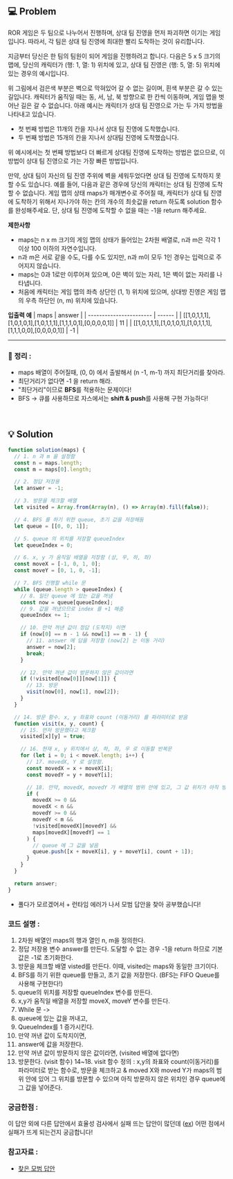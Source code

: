 ## 💻 Problem

ROR 게임은 두 팀으로 나누어서 진행하며, 상대 팀 진영을 먼저 파괴하면 이기는 게임입니다. 따라서, 각 팀은 상대 팀 진영에 최대한 빨리 도착하는 것이 유리합니다.

지금부터 당신은 한 팀의 팀원이 되어 게임을 진행하려고 합니다. 다음은 5 x 5 크기의 맵에, 당신의 캐릭터가 (행: 1, 열: 1) 위치에 있고, 상대 팀 진영은 (행: 5, 열: 5) 위치에 있는 경우의 예시입니다.

위 그림에서 검은색 부분은 벽으로 막혀있어 갈 수 없는 길이며, 흰색 부분은 갈 수 있는 길입니다. 캐릭터가 움직일 때는 동, 서, 남, 북 방향으로 한 칸씩 이동하며, 게임 맵을 벗어난 길은 갈 수 없습니다.
아래 예시는 캐릭터가 상대 팀 진영으로 가는 두 가지 방법을 나타내고 있습니다.

- 첫 번째 방법은 11개의 칸을 지나서 상대 팀 진영에 도착했습니다.
- 두 번째 방법은 15개의 칸을 지나서 상대팀 진영에 도착했습니다.

위 예시에서는 첫 번째 방법보다 더 빠르게 상대팀 진영에 도착하는 방법은 없으므로, 이 방법이 상대 팀 진영으로 가는 가장 빠른 방법입니다.

만약, 상대 팀이 자신의 팀 진영 주위에 벽을 세워두었다면 상대 팀 진영에 도착하지 못할 수도 있습니다. 예를 들어, 다음과 같은 경우에 당신의 캐릭터는 상대 팀 진영에 도착할 수 없습니다.
게임 맵의 상태 maps가 매개변수로 주어질 때, 캐릭터가 상대 팀 진영에 도착하기 위해서 지나가야 하는 칸의 개수의 최솟값을 return 하도록 solution 함수를 완성해주세요. 단, 상대 팀 진영에 도착할 수 없을 때는 -1을 return 해주세요.

**제한사항**

- maps는 n x m 크기의 게임 맵의 상태가 들어있는 2차원 배열로, n과 m은 각각 1 이상 100 이하의 자연수입니다.
- n과 m은 서로 같을 수도, 다를 수도 있지만, n과 m이 모두 1인 경우는 입력으로 주어지지 않습니다.
- maps는 0과 1로만 이루어져 있으며, 0은 벽이 있는 자리, 1은 벽이 없는 자리를 나타냅니다.
- 처음에 캐릭터는 게임 맵의 좌측 상단인 (1, 1) 위치에 있으며, 상대방 진영은 게임 맵의 우측 하단인 (n, m) 위치에 있습니다.

**입출력 예**
| maps | answer |
| ----------------------- | ------ |
| [[1,0,1,1,1],[1,0,1,0,1],[1,0,1,1,1],[1,1,1,0,1],[0,0,0,0,1]] | 11 |
| [[1,0,1,1,1],[1,0,1,0,1],[1,0,1,1,1],[1,1,1,0,0],[0,0,0,0,1]] | -1 |

<hr>

### 📍 **정리** :

- maps 배열이 주어질때, (0, 0) 에서 출발해서 (n -1, m-1) 까지 최단거리를 찾아라.
- 최단거리가 없다면 -1 을 return 해라.
- "최단거리"이므로 **BFS**를 적용하는 문제이다!
- BFS -> 큐를 사용하므로 자스에서는 **shift & push**를 사용해 구현 가능하다!

<br/>

## 💡 Solution

```js
function solution(maps) {
  // 1. n 과 m 을 설정함
  const n = maps.length;
  const m = maps[0].length;

  // 2. 정답 저장용
  let answer = -1;

  // 3. 방문을 체크할 배열
  let visited = Array.from(Array(n), () => Array(m).fill(false));

  // 4. BFS 를 하기 위한 queue, 초기 값을 저장해둠
  let queue = [[0, 0, 1]];

  // 5. queue 의 위치를 저장할 queueIndex
  let queueIndex = 0;

  // 6. x, y 가 움직일 배열을 저장함 (상, 우, 하, 좌)
  const moveX = [-1, 0, 1, 0];
  const moveY = [0, 1, 0, -1];

  // 7. BFS 진행할 while 문
  while (queue.length > queueIndex) {
    // 8. 일단 queue 에 있는 값을 꺼냄
    const now = queue[queueIndex];
    // 9. 값을 꺼냈으므로 index 를 +1 해줌
    queueIndex += 1;

    // 10. 만약 꺼낸 값이 정답 (도착지) 이면
    if (now[0] == n - 1 && now[1] == m - 1) {
      // 11. answer 에 답을 저장함 (now[2] 는 이동 거리)
      answer = now[2];
      break;
    }

    // 12. 만약 꺼낸 값이 방문하지 않은 값이라면
    if (!visited[now[0]][now[1]]) {
      // 13. 방문
      visit(now[0], now[1], now[2]);
    }
  }

  // 14. 방문 함수. x, y 좌표와 count (이동거리) 를 파라미터로 받음
  function visit(x, y, count) {
    // 15. 먼저 방문했다고 체크함
    visited[x][y] = true;

    // 16. 현재 x, y 위치에서 상, 하, 좌, 우 로 이동할 반복문
    for (let i = 0; i < moveX.length; i++) {
      // 17. movedX, Y 로 설정함.
      const movedX = x + moveX[i];
      const movedY = y + moveY[i];

      // 18. 만약, movedX, movedY 가 배열의 범위 안에 있고, 그 값 위치가 아직 방문하지 않았고, 그 위치를 방문할 수 있다면 (값이 1이라면)
      if (
        movedX >= 0 &&
        movedX < n &&
        movedY >= 0 &&
        movedY < m &&
        !visited[movedX][movedY] &&
        maps[movedX][movedY] == 1
      ) {
        // queue 에 그 값을 넣음
        queue.push([x + moveX[i], y + moveY[i], count + 1]);
      }
    }
  }

  return answer;
}
```

- 풀다가 모르겠어서 + 런타임 에러가 나서 모범 답안을 찾아 공부했습니다!

### 코드 설명 :

1. 2차원 배열인 maps의 행과 열인 n, m을 정의한다.
2. 정답 저장용 변수 answer를 만든다. 도달할 수 없는 경우 -1을 return 하므로 기본 값은 -1로 초기화한다.
3. 방문을 체크할 배열 visted를 만든다. 이때, visited는 maps와 동일한 크기이다.
4. BFS를 하기 위한 queue를 만들고, 초기 값을 저장한다. (BFS는 FIFO Queue를 사용해 구현한다!)
5. queue의 위치를 저장할 queueIndex 변수를 만든다.
6. x,y가 움직일 배열을 저장할 moveX, moveY 변수를 만든다.
7. While 문 ->
8. queue에 있는 값을 꺼내고,
9. QueueIndex를 1 증가시킨다.
10. 만약 꺼낸 값이 도착지이면,
11. answer에 값을 저장한다.
12. 만약 꺼낸 값이 방문하지 않은 값이라면, (visited 배열에 없다면)
13. 방문한다. (visit 함수)
    14~18. visit 함수 정의 : x,y의 좌표와 count(이동거리)를 파라미터로 받는 함수로, 방문을 체크하고 & moved X와 moved Y가 maps의 범위 안에 있어 그 위치를 방문할 수 있으며 아직 방문하지 않은 위치인 경우 queue에 그 값을 넣어준다.

### 궁금한점 :

이 답안 외에 다른 답안에서 효율성 검사에서 실패 뜨는 답안이 많던데 ([ex](https://velog.io/@leeeunbin/%ED%94%84%EB%A1%9C%EA%B7%B8%EB%9E%98%EB%A8%B8%EC%8A%A4-%EA%B2%8C%EC%9E%84-%EB%A7%B5-%EC%B5%9C%EB%8B%A8%EA%B1%B0%EB%A6%AC-JavaScript)) 어떤 점에서 실패가 뜨게 되는건지 궁금합니다!

### 참고자료 :

- [찾은 모범 답안](https://hogumachu.tistory.com/9)
